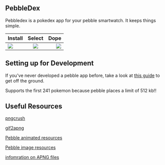 ## PebbleDex

Pebbledex is a pokedex app for your pebble smartwatch. It keeps things simple. 

| Install   |     Select      |  Dope |
|----------|:-------------:|------:|
|![](https://github.com/DavidAwad/pebbledex/resources/screenshots/main.png?raw=true) | ![](https://github.com/DavidAwad/pebbledex/resources/screenshots/pid.png?raw=true) | ![](https://github.com/DavidAwad/pebbledex/resources/screenshots/sample.png?raw=true) | 



## Setting up for Development

If you've never developed a pebble app before, take a look at [this guide](https://github.com/DavidAwad/SimplePebble) to get off the ground. 

Supports the first 241 pokemon because pebble places a limit of 512 kb!! 

## Useful Resources
[pngcrush](http://pmt.sourceforge.net/pngcrush/)

[gif2apng]()

[Pebble animated resources](https://developer.pebble.com/guides/app-resources/animated-images/)

[Pebble image resources](https://developer.pebble.com/guides/app-resources/resourcesimages)

[infomration on APNG files](http://solvedproblems.hydex11.net/old/34_What_about_Animated_PNGs.htm)
